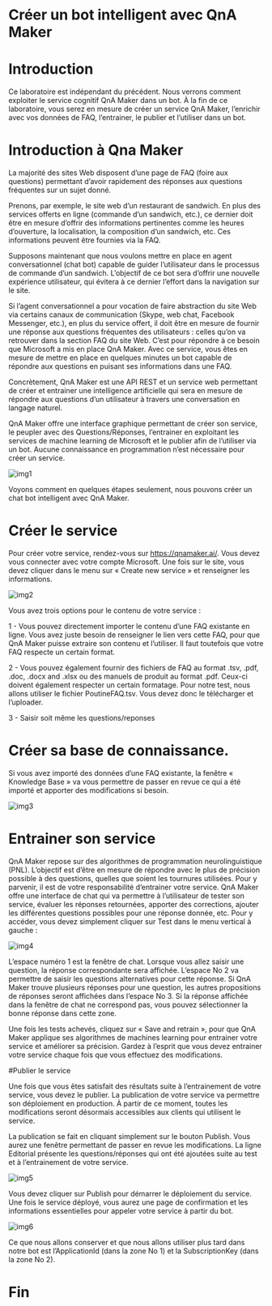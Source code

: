 # Créer un bot intelligent avec QnA Maker

# Introduction

Ce laboratoire est indépendant du précédent. Nous verrons comment exploiter le service cognitif QnA Maker dans un bot. À la fin de ce laboratoire, vous serez en mesure de créer un service QnA Maker, l’enrichir avec vos données de FAQ, l’entrainer, le publier et l’utiliser dans un bot.


# Introduction à Qna Maker

La majorité des sites Web disposent d’une page de FAQ (foire aux questions) permettant d’avoir rapidement des réponses aux questions fréquentes sur un sujet donné.  

Prenons, par exemple, le site web d’un restaurant de sandwich. En plus des services offerts en ligne (commande d’un sandwich, etc.), ce dernier doit être en mesure d’offrir des informations pertinentes comme les heures d’ouverture, la localisation, la composition d’un sandwich, etc. Ces informations peuvent être fournies via la FAQ.

Supposons maintenant que nous voulons mettre en place en agent conversationnel (chat bot) capable de guider l’utilisateur dans le processus de commande d’un sandwich. L’objectif de ce bot sera d’offrir une nouvelle expérience utilisateur, qui évitera à ce dernier l’effort dans la navigation sur le site.

Si l’agent conversationnel a pour vocation de faire abstraction du site Web via certains canaux de communication (Skype, web chat, Facebook Messenger, etc.), en plus du service offert, il doit être en mesure de fournir une réponse aux questions fréquentes des utilisateurs : celles qu’on va retrouver dans la section FAQ du site Web.
C’est pour répondre à ce besoin que Microsoft a mis en place QnA Maker. Avec ce service, vous êtes en mesure de mettre en place en quelques minutes un bot capable de répondre aux questions en puisant ses informations dans une FAQ.

Concrètement, QnA Maker est  une API REST et un service web permettant de créer et entrainer une intelligence artificielle qui sera en mesure de répondre aux questions d’un utilisateur à travers une conversation en langage naturel. 

QnA Maker offre une interface graphique permettant de créer son service, le peupler avec des Questions/Réponses, l’entrainer en exploitant les services de machine learning de Microsoft et le publier afin de l’utiliser via un bot.  Aucune connaissance en programmation n’est nécessaire pour créer un service.  

![img1][img1]
 
Voyons comment en quelques étapes seulement, nous pouvons créer un chat bot intelligent avec QnA Maker.

# Créer le service

Pour créer votre service, rendez-vous sur https://qnamaker.ai/. Vous devez vous connecter avec votre compte Microsoft. Une fois sur le site, vous devez cliquer dans le menu sur « Create new service » et renseigner les informations. 

![img2][img2] 

Vous avez trois options pour le contenu de votre service :

1 - Vous pouvez directement importer le contenu d’une FAQ existante en ligne. Vous avez juste besoin de renseigner le lien vers cette FAQ, pour que QnA Maker puisse extraire son contenu et l’utiliser. Il faut toutefois que votre FAQ respecte un certain format.

2 - Vous pouvez également fournir des fichiers de FAQ au format .tsv, .pdf, .doc, .docx and .xlsx ou des manuels de produit au format .pdf. Ceux-ci doivent également respecter un certain formatage. Pour notre test, nous allons utiliser le fichier PoutineFAQ.tsv. Vous devez donc le télécharger et l’uploader.

3 - Saisir soit même les questions/reponses

# Créer sa base de connaissance.

Si vous avez importé des données d’une FAQ existante, la fenêtre « Knowledge Base » va vous permettre de passer en revue ce qui a été importé et apporter des modifications si besoin. 

![img3][img3]
 
# Entrainer son service

QnA Maker repose sur des algorithmes de programmation neurolinguistique (PNL). L’objectif est d’être en mesure de répondre avec le plus de précision possible à des questions, quelles que soient les tournures utilisées. Pour y parvenir, il est de votre responsabilité d’entrainer votre service.
QnA Maker offre une interface de chat qui va permettre à l’utilisateur de tester son service, évaluer les réponses retournées, apporter des corrections, ajouter les différentes questions possibles pour une réponse donnée, etc. Pour y accéder, vous devez simplement cliquer sur Test dans le menu vertical à gauche :

![img4][img4] 

L’espace numéro 1 est la fenêtre de chat. Lorsque vous allez saisir une question, la réponse correspondante sera affichée. L’espace No 2 va permettre de saisir les questions alternatives pour cette réponse. Si QnA Maker trouve plusieurs réponses pour une question, les autres propositions de réponses seront affichées dans l’espace No 3. Si la réponse affichée dans la fenêtre de chat ne correspond pas, vous pouvez sélectionner la bonne réponse dans cette zone.

Une fois les tests achevés, cliquez sur « Save and retrain », pour que QnA Maker applique ses algorithmes de machines learning pour entrainer votre service et améliorer sa précision.
Gardez à l’esprit que vous devez entrainer votre service chaque fois que vous effectuez des modifications.

#Publier le service

Une fois que vous êtes satisfait des résultats suite à l’entrainement de votre service, vous devez le publier. La publication de votre service va permettre son déploiement en production. À partir de ce moment, toutes les modifications seront désormais accessibles aux clients qui utilisent le service.

La publication se fait en cliquant simplement  sur le bouton Publish. Vous aurez une fenêtre permettant de passer en revue les modifications. La ligne Editorial présente les questions/réponses qui ont été ajoutées suite au test et à l’entrainement de votre service. 
 
![img5][img5]

Vous devez cliquer sur Publish pour démarrer le déploiement du service.  Une fois le service déployé, vous aurez une page de confirmation et les informations essentielles pour appeler votre service à partir du bot.

![img6][img6] 

Ce que nous allons conserver et que nous allons utiliser plus tard dans notre bot est l’ApplicationId (dans la zone No 1) et la SubscriptionKey (dans la zone No 2).

# Fin

[img1]: Media/img1.png
[img2]: Media/img2.PNG
[img3]: Media/img3.PNG
[img4]: Media/img4.PNG
[img5]: Media/img5.PNG
[img6]: Media/img6.PNG
[img7]: Media/img7.png
[img8]: Media/img8.png